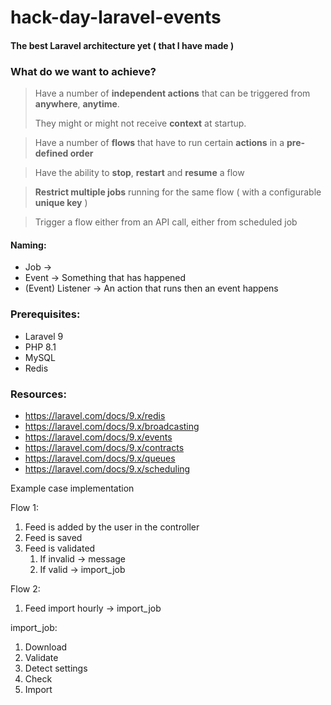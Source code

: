 # hack-day-laravel-events

#### The best Laravel architecture yet ( that I have made )

### What do we want to achieve?

> Have a number of **independent actions** that can be triggered from **anywhere**, **anytime**.
>
> They might or might not receive **context** at startup.

> Have a number of **flows** that have to run certain **actions** in a **pre-defined order**

> Have the ability to **stop**, **restart** and **resume** a flow

> **Restrict multiple jobs** running for the same flow ( with a configurable **unique key** )

> Trigger a flow either from an API call, either from scheduled job


#### Naming:
- Job -> 
- Event -> Something that has happened
- (Event) Listener -> An action that runs then an event happens

### Prerequisites:
- Laravel 9
- PHP 8.1
- MySQL
- Redis

### Resources:
- https://laravel.com/docs/9.x/redis
- https://laravel.com/docs/9.x/broadcasting
- https://laravel.com/docs/9.x/events
- https://laravel.com/docs/9.x/contracts
- https://laravel.com/docs/9.x/queues
- https://laravel.com/docs/9.x/scheduling



Example case implementation

Flow 1:
1. Feed is added by the user in the controller
2. Feed is saved
3. Feed is validated   
   1. If invalid -> message
   2. If valid -> import_job


Flow 2:
1. Feed import hourly -> import_job


import_job:
1. Download
2. Validate
3. Detect settings
4. Check
5. Import
